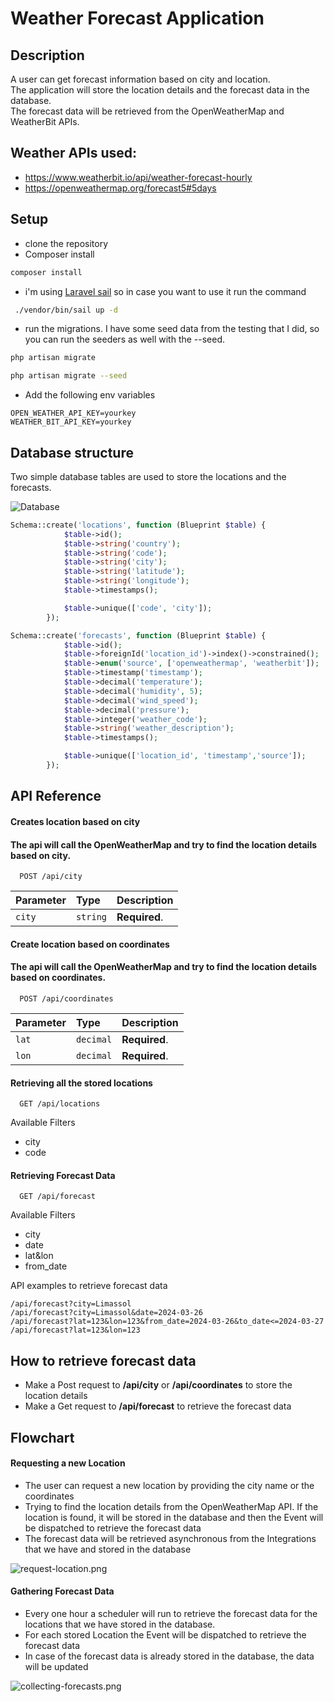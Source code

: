 # Weather Forecast Application

## Description
A user can get forecast information based on city and location. <br>
The application will store the location details and the forecast data in the database.<br>
The forecast data will be retrieved from the OpenWeatherMap and WeatherBit APIs.<br>

## Weather APIs used:
- https://www.weatherbit.io/api/weather-forecast-hourly
- https://openweathermap.org/forecast5#5days

## Setup

- clone the repository
- Composer install
```bash
composer install 
```
- i'm using [Laravel sail](https://laravel.com/docs/10.x/sail) so in case you want to use it run the command
```bash 
 ./vendor/bin/sail up -d
 ```
- run the migrations. I have some seed data from the testing that I did, so you can run the seeders as well with the --seed.
```bash
php artisan migrate
```
```bash
php artisan migrate --seed
```
- Add the following env variables
```dotenv
OPEN_WEATHER_API_KEY=yourkey
WEATHER_BIT_API_KEY=yourkey
```


## Database structure
Two simple database tables are used to store the locations and the forecasts.

![Database](images/db.png)

```php
Schema::create('locations', function (Blueprint $table) {
            $table->id();
            $table->string('country');
            $table->string('code');
            $table->string('city');
            $table->string('latitude');
            $table->string('longitude');
            $table->timestamps();

            $table->unique(['code', 'city']);
        });

Schema::create('forecasts', function (Blueprint $table) {
            $table->id();
            $table->foreignId('location_id')->index()->constrained();
            $table->enum('source', ['openweathermap', 'weatherbit']);
            $table->timestamp('timestamp');
            $table->decimal('temperature');
            $table->decimal('humidity', 5);
            $table->decimal('wind_speed');
            $table->decimal('pressure');
            $table->integer('weather_code');
            $table->string('weather_description');
            $table->timestamps();

            $table->unique(['location_id', 'timestamp','source']);
        });
```

## API Reference

#### Creates location based on city
#### The api will call the OpenWeatherMap and try to find the location details based on city.

```http
  POST /api/city
```

| Parameter | Type     | Description                |
| :-------- | :------- | :------------------------- |
| `city` | `string` | **Required**. |

#### Create location based on coordinates
#### The api will call the OpenWeatherMap and try to find the location details based on coordinates.

```http
  POST /api/coordinates
```

| Parameter | Type     | Description                       |
| :-------- | :------- | :-------------------------------- |
| `lat`      | `decimal` | **Required**. |
| `lon`      | `decimal` | **Required**. |

#### Retrieving all the stored locations
```http
  GET /api/locations
```
Available Filters
- city
- code

#### Retrieving Forecast Data

```http
  GET /api/forecast
```
Available Filters
- city
- date
- lat&lon
- from_date

API examples to retrieve forecast data
```
/api/forecast?city=Limassol
/api/forecast?city=Limassol&date=2024-03-26
/api/forecast?lat=123&lon=123&from_date=2024-03-26&to_date<=2024-03-27
/api/forecast?lat=123&lon=123
```

## How to retrieve forecast data
- Make a Post request to **/api/city** or **/api/coordinates** to store the location details
- Make a Get request to **/api/forecast** to retrieve the forecast data

## Flowchart

#### Requesting a new Location
- The user can request a new location by providing the city name or the coordinates
- Trying to find the location details from the OpenWeatherMap API. If the location is found, it will be stored in the database
and then the Event will be dispatched to retrieve the forecast data
- The forecast data will be retrieved asynchronous from the Integrations that we have and stored in the database

![request-location.png](images%2Frequest-location.png)


#### Gathering Forecast Data
- Every one hour a scheduler will run to retrieve the forecast data for the locations that we have stored in the database.
- For each stored Location the Event will be dispatched to retrieve the forecast data
- In case of the forecast data is already stored in the database, the data will be updated

![collecting-forecasts.png](images%2Fcollecting-forecasts.png)


